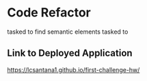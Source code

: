 # Code Refactor
tasked to find semantic elements
tasked to 

## Link to Deployed Application 
https://lcsantana1.github.io/first-challenge-hw/
